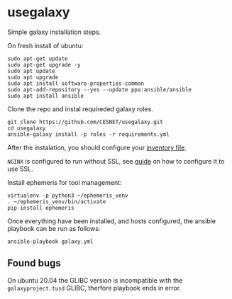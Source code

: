 # usegalaxy

Simple galaxy installation steps.

On fresh install of ubuntu:
```
sudo apt-get update
sudo apt-get upgrade -y
sudo apt update
sudo apt upgrade
sudo apt install software-properties-common
sudo apt-add-repository --yes --update ppa:ansible/ansible
sudo apt install ansible
```

Clone the repo and instal requireded galaxy roles.
```
git clone https://github.com/CESNET/usegalaxy.git
cd usegalaxy
ansible-galaxy install -p roles -r requirements.yml
```

After the instalation, you should configure your [inventory file](https://training.galaxyproject.org/training-material/topics/admin/tutorials/ansible/tutorial.html#inventory-file).

```NGINX``` is configured to run without SSL, see [guide](https://training.galaxyproject.org/training-material/topics/admin/tutorials/ansible-galaxy/tutorial.html#nginx) on how to configure it to use SSL.

Install ephemeris for tool management:
```
virtualenv -p python3 ~/ephemeris_venv
. ~/ephemeris_venv/bin/activate
pip install ephemeris
```

Once everything have been installed, and hosts configured, the ansible playbook can be run as follows:
```
ansible-playbook galaxy.yml
```

## Found bugs

On ubuntu 20.04 the GLIBC version is incompatible with the ```galaxyproject.tusd``` GLIBC, therfore playbook ends in error.

